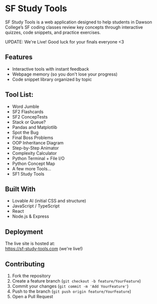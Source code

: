 # SF Study Tools

SF Study Tools is a web application designed to help students in Dawson College’s SF coding classes review key concepts through interactive quizzes, code snippets, and practice exercises.

UPDATE: We're Live! Good luck for your finals everyone <3

## Features
- Interactive tools with instant feedback  
- Webpage memory (so you don't lose your progress)  
- Code snippet library organized by topic

## Tool List:
- Word Jumble
- SF2 Flashcards
- SF2 ConcepTests
- Stack or Queue?
- Pandas and Matplotlib
- Spot the Bug
- Final Boss Problems
- OOP Inheritance Diagram
- Step-by-Step Animator
- Complexity Calculator
- Python Terminal + File I/O
- Python Concept Map
- A few more Tools...
- SF1 Study Tools

## Built With
- Lovable AI (initial CSS and structure)
- JavaScript / TypeScript  
- React  
- Node.js & Express  

## Deployment
The live site is hosted at:  
https://sf-study-tools.com (we're live!)

## Contributing
1. Fork the repository  
2. Create a feature branch (`git checkout -b feature/YourFeature`)  
3. Commit your changes (`git commit -m 'Add YourFeature'`)  
4. Push to the branch (`git push origin feature/YourFeature`)  
5. Open a Pull Request  
